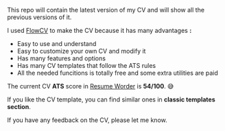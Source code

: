 This repo will contain the latest version of my CV and will show all the previous versions of it.

I used [FlowCV](https://app.flowcv.com/dashboard) to make the CV because it has many advantages **:**
 - Easy to use and understand
 - Easy to customize your own CV and modify it
 - Has many features and options
 - Has many CV templates that follow the ATS rules
 - All the needed funcitions is totally free and some extra utilities are paid

The current CV **ATS** score in [Resume Worder](https://resumeworded.com/) is **54/100**. 😅

If you like the CV template, you can find similar ones in **classic templates section**.

If you have any feedback on the CV, please let me know.
